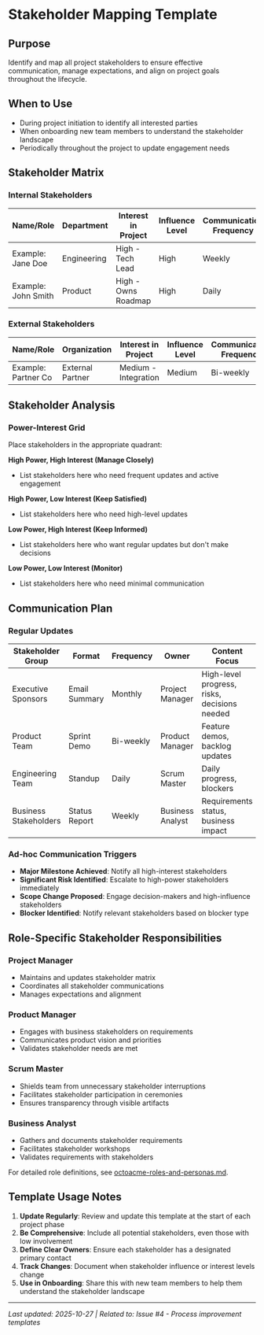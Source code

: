 # Stakeholder Mapping Template

## Purpose
Identify and map all project stakeholders to ensure effective communication, manage expectations, and align on project goals throughout the lifecycle.

## When to Use
- During project initiation to identify all interested parties
- When onboarding new team members to understand the stakeholder landscape
- Periodically throughout the project to update engagement needs

## Stakeholder Matrix

### Internal Stakeholders

| Name/Role | Department | Interest in Project | Influence Level | Communication Frequency | Primary Contact | Notes |
|-----------|------------|---------------------|-----------------|------------------------|-----------------|-------|
| Example: Jane Doe | Engineering | High - Tech Lead | High | Weekly | Project Manager | Technical decision maker |
| Example: John Smith | Product | High - Owns Roadmap | High | Daily | Product Manager | Approves scope changes |

### External Stakeholders

| Name/Role | Organization | Interest in Project | Influence Level | Communication Frequency | Primary Contact | Notes |
|-----------|-------------|---------------------|-----------------|------------------------|-----------------|-------|
| Example: Partner Co | External Partner | Medium - Integration | Medium | Bi-weekly | Project Manager | API dependency |

## Stakeholder Analysis

### Power-Interest Grid

Place stakeholders in the appropriate quadrant:

**High Power, High Interest (Manage Closely)**
- List stakeholders here who need frequent updates and active engagement

**High Power, Low Interest (Keep Satisfied)**
- List stakeholders here who need high-level updates

**Low Power, High Interest (Keep Informed)**
- List stakeholders here who want regular updates but don't make decisions

**Low Power, Low Interest (Monitor)**
- List stakeholders here who need minimal communication

## Communication Plan

### Regular Updates

| Stakeholder Group | Format | Frequency | Owner | Content Focus |
|-------------------|--------|-----------|-------|---------------|
| Executive Sponsors | Email Summary | Monthly | Project Manager | High-level progress, risks, decisions needed |
| Product Team | Sprint Demo | Bi-weekly | Product Manager | Feature demos, backlog updates |
| Engineering Team | Standup | Daily | Scrum Master | Daily progress, blockers |
| Business Stakeholders | Status Report | Weekly | Business Analyst | Requirements status, business impact |

### Ad-hoc Communication Triggers

- **Major Milestone Achieved**: Notify all high-interest stakeholders
- **Significant Risk Identified**: Escalate to high-power stakeholders immediately
- **Scope Change Proposed**: Engage decision-makers and high-influence stakeholders
- **Blocker Identified**: Notify relevant stakeholders based on blocker type

## Role-Specific Stakeholder Responsibilities

### Project Manager
- Maintains and updates stakeholder matrix
- Coordinates all stakeholder communications
- Manages expectations and alignment

### Product Manager
- Engages with business stakeholders on requirements
- Communicates product vision and priorities
- Validates stakeholder needs are met

### Scrum Master
- Shields team from unnecessary stakeholder interruptions
- Facilitates stakeholder participation in ceremonies
- Ensures transparency through visible artifacts

### Business Analyst
- Gathers and documents stakeholder requirements
- Facilitates stakeholder workshops
- Validates requirements with stakeholders

For detailed role definitions, see [octoacme-roles-and-personas.md](./octoacme-roles-and-personas.md).

## Template Usage Notes

1. **Update Regularly**: Review and update this template at the start of each project phase
2. **Be Comprehensive**: Include all potential stakeholders, even those with low involvement
3. **Define Clear Owners**: Ensure each stakeholder has a designated primary contact
4. **Track Changes**: Document when stakeholder influence or interest levels change
5. **Use in Onboarding**: Share this with new team members to help them understand the stakeholder landscape

---

_Last updated: 2025-10-27 | Related to: Issue #4 - Process improvement templates_
